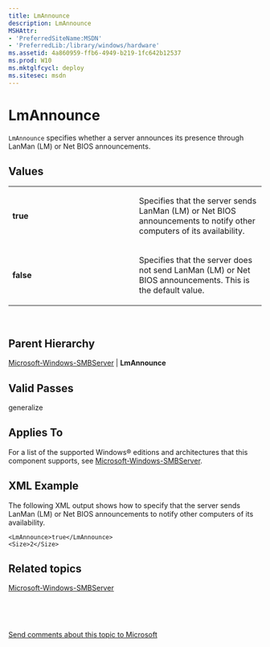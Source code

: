 ```yaml
---
title: LmAnnounce
description: LmAnnounce
MSHAttr:
- 'PreferredSiteName:MSDN'
- 'PreferredLib:/library/windows/hardware'
ms.assetid: 4a860959-ffb6-4949-b219-1fc642b12537
ms.prod: W10
ms.mktglfcycl: deploy
ms.sitesec: msdn
---
```


# LmAnnounce


`LmAnnounce` specifies whether a server announces its presence through LanMan (LM) or Net BIOS announcements.

## Values


<table>
<colgroup>
<col width="50%" />
<col width="50%" />
</colgroup>
<tbody>
<tr class="odd">
<td><p><strong>true</strong></p></td>
<td><p>Specifies that the server sends LanMan (LM) or Net BIOS announcements to notify other computers of its availability.</p></td>
</tr>
<tr class="even">
<td><p><strong>false</strong></p></td>
<td><p>Specifies that the server does not send LanMan (LM) or Net BIOS announcements. This is the default value.</p></td>
</tr>
</tbody>
</table>

 

## Parent Hierarchy


[Microsoft-Windows-SMBServer](microsoft-windows-smbserver-win7-microsoft-windows-smbserver.md) | **LmAnnounce**

## Valid Passes


generalize

## Applies To


For a list of the supported Windows® editions and architectures that this component supports, see [Microsoft-Windows-SMBServer](microsoft-windows-smbserver-win7-microsoft-windows-smbserver.md).

## XML Example


The following XML output shows how to specify that the server sends LanMan (LM) or Net BIOS announcements to notify other computers of its availability.

``` syntax
<LmAnnounce>true</LmAnnounce>
<Size>2</Size>
```

## Related topics


[Microsoft-Windows-SMBServer](microsoft-windows-smbserver-win7-microsoft-windows-smbserver.md)

 

 

[Send comments about this topic to Microsoft](mailto:wsddocfb@microsoft.com?subject=Documentation%20feedback%20%5Bp_unattend\p_unattend%5D:%20LmAnnounce%20%20RELEASE:%20%2810/3/2016%29&body=%0A%0APRIVACY%20STATEMENT%0A%0AWe%20use%20your%20feedback%20to%20improve%20the%20documentation.%20We%20don't%20use%20your%20email%20address%20for%20any%20other%20purpose,%20and%20we'll%20remove%20your%20email%20address%20from%20our%20system%20after%20the%20issue%20that%20you're%20reporting%20is%20fixed.%20While%20we're%20working%20to%20fix%20this%20issue,%20we%20might%20send%20you%20an%20email%20message%20to%20ask%20for%20more%20info.%20Later,%20we%20might%20also%20send%20you%20an%20email%20message%20to%20let%20you%20know%20that%20we've%20addressed%20your%20feedback.%0A%0AFor%20more%20info%20about%20Microsoft's%20privacy%20policy,%20see%20http://privacy.microsoft.com/default.aspx. "Send comments about this topic to Microsoft")





